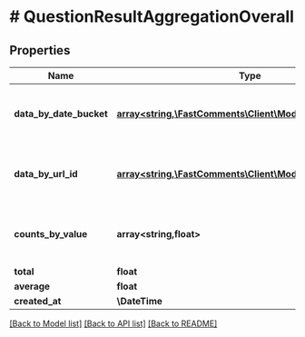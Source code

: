 # # QuestionResultAggregationOverall

## Properties

Name | Type | Description | Notes
------------ | ------------- | ------------- | -------------
**data_by_date_bucket** | [**array<string,\FastComments\Client\Model\QuestionDatum>**](QuestionDatum.md) | Construct a type with a set of properties K of type T | [optional]
**data_by_url_id** | [**array<string,\FastComments\Client\Model\QuestionDatum>**](QuestionDatum.md) | Construct a type with a set of properties K of type T | [optional]
**counts_by_value** | **array<string,float>** | Construct a type with a set of properties K of type T | [optional]
**total** | **float** |  |
**average** | **float** |  | [optional]
**created_at** | **\DateTime** |  |

[[Back to Model list]](../../README.md#models) [[Back to API list]](../../README.md#endpoints) [[Back to README]](../../README.md)
